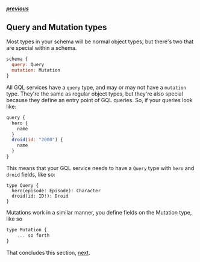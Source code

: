 ##### [previous][previous]

## Query and Mutation types

Most types in your schema will be normal object types, but there's two that are special within a schema.

```js
schema {
  query: Query
  mutation: Mutation
}
```

All GQL services have a `query` type, and may or may not have a `mutation` type. They're the same as regular object types, but they're also special because they define an entry point of GQL queries. So, if your queries look like:

```js
query {
  hero {
    name
  }
  droid(id: "2000") {
    name
  }
}
```

This means that your GQL service needs to have a `Query` type with `hero` and `droid` fields, like so:

```
type Query {
  hero(episode: Episode): Character
  droid(id: ID!): Droid
}
```

Mutations work in a similar manner, you define fields on the Mutation type, like so

```js
type Mutation {
    ... so forth
}
```

That concludes this section, [next][next].

[previous]: ./arguments.md
[next]: ./scalar-types.md
